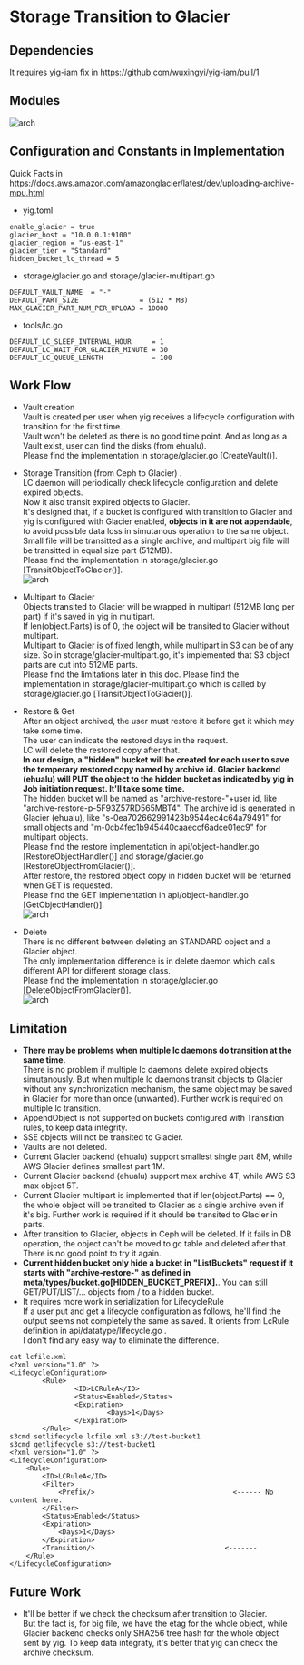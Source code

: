 # Storage Transition to Glacier
## Dependencies
It requires yig-iam fix in https://github.com/wuxingyi/yig-iam/pull/1    

## Modules    
![arch](https://github.com/woclouds3/yig/blob/glacier/doc/picture/glacier_modules.png)    

## Configuration and Constants in Implementation
Quick Facts in https://docs.aws.amazon.com/amazonglacier/latest/dev/uploading-archive-mpu.html  
* yig.toml
```
enable_glacier = true
glacier_host = "10.0.0.1:9100"
glacier_region = "us-east-1"
glacier_tier = "Standard"
hidden_bucket_lc_thread = 5 
```
* storage/glacier.go and storage/glacier-multipart.go
```
DEFAULT_VAULT_NAME  = "-"    
DEFAULT_PART_SIZE               = (512 * MB)  
MAX_GLACIER_PART_NUM_PER_UPLOAD = 10000  
```
* tools/lc.go  
```
DEFAULT_LC_SLEEP_INTERVAL_HOUR     = 1
DEFAULT_LC_WAIT_FOR_GLACIER_MINUTE = 30
DEFAULT_LC_QUEUE_LENGTH            = 100
```

## Work Flow
* Vault creation  
Vault is created per user when yig receives a lifecycle configuration with transition for the first time.  
Vault won't be deleted as there is no good time point. And as long as a Vault exist, user can find the disks (from ehualu).  
Please find the implementation in storage/glacier.go [CreateVault()].   
  
* Storage Transition (from Ceph to Glacier) .  
LC daemon will periodically check lifecycle configuration and delete expired objects.  
Now it also transit expired objects to Glacier.  
It's designed that, if a bucket is configured with transition to Glacier and yig is configured with Glacier enabled, **objects in it are not appendable**, to avoid possible data loss in simutanous operation to the same object.
Small file will be transitted as a single archive, and multipart big file will be transitted in equal size part (512MB).   
Please find the implementation in storage/glacier.go [TransitObjectToGlacier()].   
![arch](https://github.com/woclouds3/yig/blob/glacier/doc/picture/glacier_transit.png)

* Multipart to Glacier   
Objects transited to Glacier will be wrapped in multipart (512MB long per part) if it's saved in yig in multipart.   
If len(object.Parts) is of 0, the object will be transited to Glacier without multipart.  
Multipart to Glacier is of fixed length, while multipart in S3 can be of any size. So in storage/glacier-multipart.go, it's implemented that S3 object parts are cut into 512MB parts.  
Please find the limitations later in this doc.
Please find the implementation in storage/glacier-multipart.go which is called by storage/glacier.go [TransitObjectToGlacier()].   

* Restore & Get  
After an object archived, the user must restore it before get it which may take some time.  
The user can indicate the restored days in the request.  
LC will delete the restored copy after that.  
**In our design, a "hidden" bucket will be created for each user to save the temperary restored copy named by archive id. Glacier backend (ehualu) will PUT the object to the hidden bucket as indicated by yig in Job initiation request. It'll take some time.**   
The hidden bucket will be named as "archive-restore-"+user id, like "archive-restore-p-5F93Z57RD565MBT4".
The archive id is generated in Glacier (ehualu), like "s-0ea702662991423b9544ec4c64a79491" for small objects and "m-0cb4fec1b945440caaeccf6adce01ec9" for multipart objects.   
Please find the restore implementation in api/object-handler.go [RestoreObjectHandler()] and storage/glacier.go [RestoreObjectFromGlacier()].   
After restore, the restored object copy in hidden bucket will be returned when GET is requested.  
Please find the GET implementation in api/object-handler.go [GetObjectHandler()].  
![arch](https://github.com/woclouds3/yig/blob/glacier/doc/picture/glacier_restore_and_get.png)

* Delete   
There is no different between deleting an STANDARD object and a Glacier object.  
The only implementation difference is in delete daemon which calls different API for different storage class.  
Please find the implementation in storage/glacier.go [DeleteObjectFromGlacier()].   
![arch](https://github.com/woclouds3/yig/blob/glacier/doc/picture/glacier_delete.png)  

## Limitation
* **There may be problems when multiple lc daemons do transition at the same time.**  
There is no problem if multiple lc daemons delete expired objects simutanously.
But when multiple lc daemons transit objects to Glacier without any synchronization mechanism, the same object may be saved in Glacier for more than once (unwanted).
Further work is required on multiple lc transition.
* AppendObject is not supported on buckets configured with Transition rules, to keep data integrity.  
* SSE objects will not be transited to Glacier.  
* Vaults are not deleted.  
* Current Glacier backend (ehualu) support smallest single part 8M, while AWS Glacier defines smallest part 1M.
* Current Glacier backend (ehualu) support max archive 4T, while AWS S3 max object 5T.  
* Current Glacier multipart is implemented that if len(object.Parts) == 0, the whole object will be transited to Glacier as a single archive even if it's big. Further work is required if it should be transited to Glacier in parts.     
* After transition to Glacier, objects in Ceph will be deleted. If it fails in DB operation, the object can't be moved to gc table and deleted after that. There is no good point to try it again.   
* **Current hidden bucket only hide a bucket in "ListBuckets" request if it starts with "archive-restore-" as defined in meta/types/bucket.go[HIDDEN_BUCKET_PREFIX].**. You can still GET/PUT/LIST/... objects from / to a hidden bucket.   
* It requires more work in serialization for LifecycleRule  
If a user put and get a lifecycle configuration as follows, he'll find the output seems not completely the same as saved.
It orients from LcRule definition in api/datatype/lifecycle.go .  
I don't find any easy way to eliminate the difference.
```
cat lcfile.xml
<?xml version="1.0" ?> 
<LifecycleConfiguration>
        <Rule>
                <ID>LCRuleA</ID>
                <Status>Enabled</Status>
                <Expiration>
                        <Days>1</Days>
                </Expiration>
        </Rule>
s3cmd setlifecycle lcfile.xml s3://test-bucket1
s3cmd getlifecycle s3://test-bucket1
<?xml version="1.0" ?>
<LifecycleConfiguration>
	<Rule>
		<ID>LCRuleA</ID>
		<Filter>
			<Prefix/>                                  <------ No content here.
		</Filter>
		<Status>Enabled</Status>
		<Expiration>
			<Days>1</Days>
		</Expiration>
		<Transition/>                                <-------
	</Rule>
</LifecycleConfiguration>
```
## Future Work
* It'll be better if we check the checksum after transition to Glacier.  
But the fact is, for big file, we have the etag for the whole object, while Glacier backend checks only SHA256 tree hash for the whole object sent by yig.
To keep data integraty, it's better that yig can check the archive checksum.  

